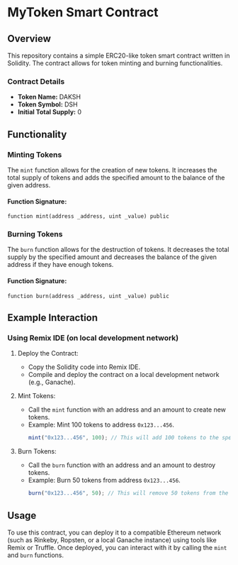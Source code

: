 # MyToken Smart Contract

## Overview
This repository contains a simple ERC20-like token smart contract written in Solidity. The contract allows for token minting and burning functionalities.

### Contract Details
- **Token Name:** DAKSH
- **Token Symbol:** DSH
- **Initial Total Supply:** 0

## Functionality

### Minting Tokens
The `mint` function allows for the creation of new tokens. It increases the total supply of tokens and adds the specified amount to the balance of the given address.

#### Function Signature:
```solidity
function mint(address _address, uint _value) public
```

### Burning Tokens
The `burn` function allows for the destruction of tokens. It decreases the total supply by the specified amount and decreases the balance of the given address if they have enough tokens.

#### Function Signature:
```solidity
function burn(address _address, uint _value) public
```

## Example Interaction

### Using Remix IDE (on local development network)

1. Deploy the Contract:
   - Copy the Solidity code into Remix IDE.
   - Compile and deploy the contract on a local development network (e.g., Ganache).

2. Mint Tokens:
   - Call the `mint` function with an address and an amount to create new tokens.
   - Example: Mint 100 tokens to address `0x123...456`.
     ```javascript
     mint("0x123...456", 100); // This will add 100 tokens to the specified address
     ```

3. Burn Tokens:
   - Call the `burn` function with an address and an amount to destroy tokens.
   - Example: Burn 50 tokens from address `0x123...456`.
     ```javascript
     burn("0x123...456", 50); // This will remove 50 tokens from the specified address, if it has sufficient balance
     ```

## Usage
To use this contract, you can deploy it to a compatible Ethereum network (such as Rinkeby, Ropsten, or a local Ganache instance) using tools like Remix or Truffle. Once deployed, you can interact with it by calling the `mint` and `burn` functions.





